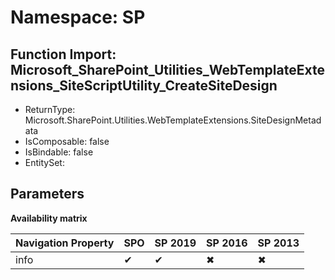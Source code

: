 # Namespace: SP

## Function Import: Microsoft_SharePoint_Utilities_WebTemplateExtensions_SiteScriptUtility_CreateSiteDesign

- ReturnType: Microsoft.SharePoint.Utilities.WebTemplateExtensions.SiteDesignMetadata
- IsComposable: false
- IsBindable: false
- EntitySet: 

## Parameters

**Availability matrix**

Navigation Property | SPO | SP 2019 | SP 2016 | SP 2013
----------|-----|---------|---------|--------
info | ✔ | ✔ | ✖ | ✖
